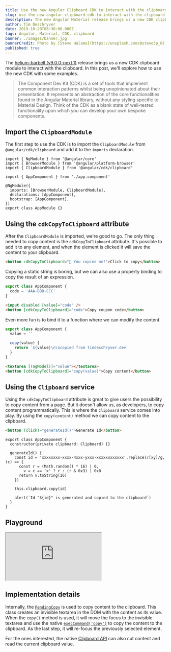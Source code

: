 ```yaml
---
title: Use the new Angular Clipboard CDK to interact with the clipboard
slug: use-the-new-angular-clipboard-cdk-to-interact-with-the-clipboard
description: The new Angular Material release brings us a new CDK clipboard module to interact with the clipboard. In this post, we'll explore how to use the new Clipboard CDK by going over some examples.
author: Tim Deschryver
date: 2019-10-28T06:30:00.000Z
tags: Angular, Material, CDK, clipboard
banner: ./images/banner.jpg
bannerCredit: Photo by [Steve Halama](https://unsplash.com/@steve3p_0) on [Unsplash](https://unsplash.com)
published: true
---
```


The [helium-barbell (v9.0.0-next.1)](https://github.com/angular/components/releases/tag/9.0.0-next.1) release brings us a new CDK clipboard module to interact with the clipboard. In this post, we'll explore how to use the new CDK with some examples.

> The Component Dev Kit (CDK) is a set of tools that implement common interaction patterns whilst being unopinionated about their presentation. It represents an abstraction of the core functionalities found in the Angular Material library, without any styling specific to Material Design. Think of the CDK as a blank state of well-tested functionality upon which you can develop your own bespoke components.

## Import the `ClipboardModule`

The first step to use the CDK is to import the `ClipboardModule` from `@angular/cdk/clipboard` and add it to the `imports` declaration.

```ts{3}{10}
import { NgModule } from '@angular/core'
import { BrowserModule } from '@angular/platform-browser'
import { ClipboardModule } from '@angular/cdk/clipboard'

import { AppComponent } from './app.component'

@NgModule({
  imports: [BrowserModule, ClipboardModule],
  declarations: [AppComponent],
  bootstrap: [AppComponent],
})
export class AppModule {}
```

## Using the `cdkCopyToClipboard` attribute

After the `ClipboardModule` is imported, we're good to go.
The only thing needed to copy content is the `cdkCopyToClipboard` attribute.
It's possible to add it to any element, and when the element is clicked it will save the content to your clipboard.

```html
<button cdkCopyToClipboard="👋 You copied me!">Click to copy</button>
```

Copying a static string is boring, but we can also use a property binding to copy the result of an expression.

```ts
export class AppComponent {
  code = 'AAA-BBB-CCC'
}
```

```html
<input disabled [value]="code" />
<button [cdkCopyToClipboard]="code">Copy coupon code</button>
```

Even more fun is to bind it to a function where we can modify the content.

```ts
export class AppComponent {
  value = ''

  copy(value) {
    return `${value}\n\ncopied from timdeschryver.dev`
  }
}
```

```html
<textarea [(ngModel)]="value"></textarea>
<button [cdkCopyToClipboard]="copy(value)">Copy content</button>
```

## Using the `Clipboard` service

Using the `cdkCopyToClipboard` attribute is great to give users the possibility to copy content from a page.
But it doesn't allow us, as developers, to copy content programmatically. This is where the `Clipboard` service comes into play. By using the `copy(content)` method we can copy content to the clipboard.

```html
<button (click)="generateId()">Generate Id</button>
```

```ts{2}{10}
export class AppComponent {
  constructor(private clipboard: Clipboard) {}

  generateId() {
    const id = 'xxxxxxxx-xxxx-4xxx-yxxx-xxxxxxxxxxxx'.replace(/[xy]/g, (c) => {
      const r = (Math.random() * 16) | 0,
        v = c == 'x' ? r : (r & 0x3) | 0x8
      return v.toString(16)
    })

    this.clipboard.copy(id)

    alert(`Id "${id}" is generated and copied to the clipboard`)
  }
}
```

## Playground

<iframe src="https://stackblitz.com/edit/angular-u8dyx6?ctl=1&embed=1&file=src/app/app.component.html" title="clipboard-playground" loading="lazy"></iframe>

## Implementation details

Internally, the [`PendingCopy`](https://github.com/angular/components/blob/master/src/cdk/clipboard/pending-copy.ts) is used to copy content to the clipboard. This class creates an invisible textarea in the DOM with the content as its value. When the `copy()` method is used, it will move the focus to the invisible textarea and use the native [`execCommand('copy')`](https://developer.mozilla.org/en-US/docs/Mozilla/Add-ons/WebExtensions/Interact_with_the_clipboard) to copy the content to the clipboard. As the last step, it will re-focus the previously selected element.

For the ones interested, the native [Clipboard API](https://developer.mozilla.org/en-US/docs/Web/API/Clipboard_API) can also cut content and read the current clipboard value.
